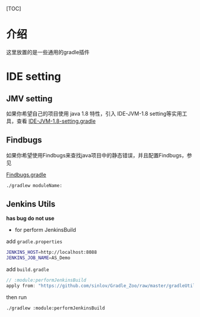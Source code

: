 [TOC]

# 介绍

这里放置的是一些通用的gradle插件

# IDE setting

## JMV setting

如果你希望自己的项目使用 java 1.8 特性，引入 IDE-JVM-1.8 setting等实用工具，查看
[IDE-JVM-1.8-setting.gradle](IDE-JVM-1.8-setting.gradle)

## Findbugs

如果你希望使用Findbugs来查找java项目中的静态错误，并且配置Findbugs，参见

[Findbugs.gradle](Findbugs.gradle)

```sh
./gradlew moduleName:
```

## Jenkins Utils

**has bug do not use**

- for perform JenkinsBuild

add `gradle.properties`

```sh
JENKINS_HOST=http://localhost:8088
JENKINS_JOB_NAME=AS_Demo
```

add `build.gradle`

```gradle
// :module:performJenkinsBuild
apply from: "https://github.com/sinlov/Gradle_Zoo/raw/master/gradleUtils/jenkins_utils.gradle"
```

then run

```sh
./gradlew :module:performJenkinsBuild
```
